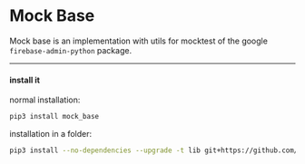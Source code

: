 

# Mock Base

Mock base is an implementation with utils for mocktest
of the google `firebase-admin-python` package.

---

#### install it

normal installation:

```bash
pip3 install mock_base
```

installation in a folder:

```bash
pip3 install --no-dependencies --upgrade -t lib git+https://github.com/SpinaNico/python-mock-base.git@master
```
